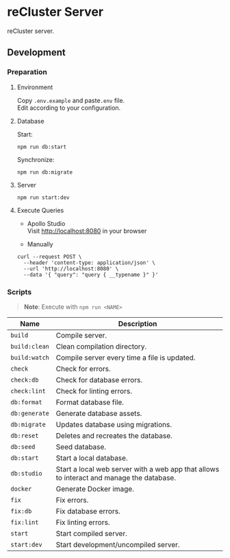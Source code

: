 # reCluster Server

reCluster server.

## Development

### Preparation

1. Environment

   Copy `.env.example` and paste`.env` file. \
   Edit according to your configuration.

1. Database

   Start:

   ```console
   npm run db:start
   ```

   Synchronize:

   ```console
   npm run db:migrate
   ```

1. Server

   ```console
   npm run start:dev
   ```

1. Execute Queries

   - Apollo Studio \
     Visit <http://localhost:8080> in your browser

   - Manually

   ```console
   curl --request POST \
     --header 'content-type: application/json' \
     --url 'http://localhost:8080' \
     --data '{ "query": "query { __typename }" }'
   ```

### Scripts

> **Note**: Execute with `npm run <NAME>`

| **Name**      | **Description**                                                                          |
| ------------- | ---------------------------------------------------------------------------------------- |
| `build`       | Compile server.                                                                          |
| `build:clean` | Clean compilation directory.                                                             |
| `build:watch` | Compile server every time a file is updated.                                             |
| `check`       | Check for errors.                                                                        |
| `check:db`    | Check for database errors.                                                               |
| `check:lint`  | Check for linting errors.                                                                |
| `db:format`   | Format database file.                                                                    |
| `db:generate` | Generate database assets.                                                                |
| `db:migrate`  | Updates database using migrations.                                                       |
| `db:reset`    | Deletes and recreates the database.                                                      |
| `db:seed`     | Seed database.                                                                           |
| `db:start`    | Start a local database.                                                                  |
| `db:studio`   | Start a local web server with a web app that allows to interact and manage the database. |
| `docker`      | Generate Docker image.                                                                   |
| `fix`         | Fix errors.                                                                              |
| `fix:db`      | Fix database errors.                                                                     |
| `fix:lint`    | Fix linting errors.                                                                      |
| `start`       | Start compiled server.                                                                   |
| `start:dev`   | Start development/uncompiled server.                                                     |
